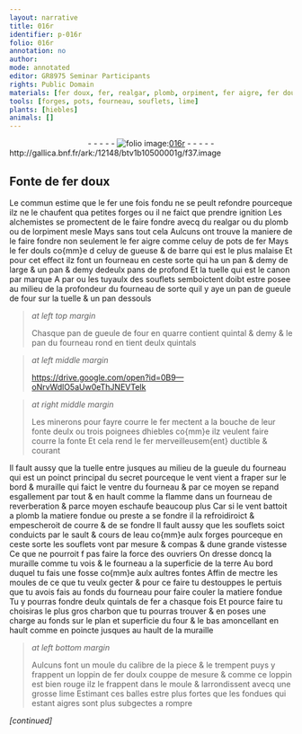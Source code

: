 ```yaml
---
layout: narrative
title: 016r
identifier: p-016r
folio: 016r
annotation: no
author:
mode: annotated
editor: GR8975 Seminar Participants
rights: Public Domain
materials: [fer doux, fer, realgar, plomb, orpiment, fer aigre, fer douls, gueuse, barre, tuyaulx des souflets, hiebles, fonte, cours de leau, souflets, charbon, fer doulx, aigre]
tools: [forges, pots, fourneau, souflets, lime]
plants: [hiebles]
animals: []
---
```


<div class="folio" align="center">- - - - - <a href="http://gallica.bnf.fr/ark:/12148/btv1b10500001g/f37.image" target="_blank"><img src="https://cu-mkp.github.io/2017-workshop-edition/assets/photo-icon.png" alt="folio image: " style="display:inline-block; margin-bottom:-3px;"/>016r</a> - - - - - </div> http://gallica.bnf.fr/ark:/12148/btv1b10500001g/f37.image   

## Fonte de <span class="m">fer doux</span>

 
Le commun estime que le <span class="m">fer</span> une fois fondu ne se peult refondre pourceque ilz ne le chaufent qua petites <span class="tl">forges</span> ou il ne faict que prendre ignition Les <span class="pro">alchemistes</span> se promectent de le faire fondre avecq du <span class="m">realgar</span> ou du <span class="m">plomb</span> ou de l<span class="m">orpiment</span> mesle Mays sans tout cela Aulcuns ont trouve la maniere de le faire fondre non seulement le <span class="m">fer aigre</span> comme celuy de <span class="tl">pots</span> de <span class="m">fer</span> Mays le <span class="m">fer douls</span> co{mm}e d celuy de <span class="m">gueuse</span> & de <span class="m">barre</span> qui est le plus malaise Et pour cet effect ilz font un <span class="tl">fourneau</span> en ceste sorte qui ha un <span class="ms">pan</span> & demy de large & un <span class="ms">pan</span> & demy dedeulx <span class="ms">pans</span> de profond Et la tuelle qui est le canon par marque A par ou les <span class="m">tuyaulx des souflets</span> semboictent doibt estre posee au milieu de la profondeur du <span class="tl">fourneau</span> de sorte quil y aye <span class="ms">un pan</span> de gueule de four sur la tuelle & un <span class="ms">pan</span> dessouls
 
> *at left top margin*
> 
>   Chasque <span class="ms">pan</span> de gueule de four en quarre contient <span class="ms">quintal</span> & demy & le <span class="ms">pan</span> du <span class="tl">fourneau</span> rond en tient deulx <span class="ms">quintals</span>
 
> *at left middle margin*
> 
>    https://drive.google.com/open?id=0B9—oNrvWdlO5aUw0eThJNEVTelk  
 
> *at right middle margin*
> 
>   Les <span class="pro">minerons</span> pour fayre courre le <span class="m">fer</span> mectent a la bouche de leur fonte deulx ou trois poignees d<span class="m"><span class="pa">hiebles</span></span> co{mm}e ilz veulent faire courre la <span class="m">fonte</span> Et cela rend le <span class="m">fer</span> merveilleusem{ent} ductible & courant
 
Il fault aussy que la tuelle entre jusques au milieu de la gueule du <span class="tl">fourneau</span> qui est un poinct principal du secret pourceque le vent vient a fraper sur le bord & muraille qui faict le ventre du <span class="tl">fourneau</span> & par ce moyen se repand esgallement par tout & en hault comme la flamme dans un <span class="tl">fourneau</span> de reverberation & parce moyen eschaufe beaucoup plus Car si le vent battoit a plomb la matiere fondue ou preste a se fondre il la refroidiroict & empescheroit de courre & de se fondre Il fault aussy que les <span class="tl">souflets</span> soict conduicts par le sault & <span class="m">cours de leau</span> co{mm}e aulx <span class="tl">forges</span> pourceque en ceste sorte les <span class="m">souflets</span> vont par mesure & compas & dune grande vistesse Ce que ne pourroit f pas faire la force des <span class="pro">ouvriers</span> On dresse doncq la muraille comme tu vois & le <span class="tl">fourneau</span> a la superficie de la terre Au bord duquel tu fais une fosse co{mm}e aulx aultres fontes Affin de mectre les moules de ce que tu veulx gecter & pour ce faire tu destouppes le pertuis que tu avois fais au fonds du <span class="tl">fourneau</span> pour faire couler la matiere fondue Tu y pourras fondre deulx <span class="ms">quintals</span> de <span class="m">fer</span> a chasque fois Et pource faire tu choisiras le plus gros <span class="m">charbon</span> que tu pourras trouver & en poses une charge au fonds sur le plan et superficie du four & le bas amoncellant en hault comme en poincte jusques au hault de la muraille
 
> *at left bottom margin*
> 
>   Aulcuns font un moule du calibre de la piece & le trempent puys y frappent un loppin de <span class="m">fer doulx</span> couppe de mesure & comme ce loppin est bien rouge ilz le frappent dans le moule & larrondissent avecq une grosse <span class="tl">lime</span> Estimant ces balles estre plus fortes que les fondues qui estant <span class="m">aigre</span>s sont plus subgectes a rompre
 
*[continued]*
 